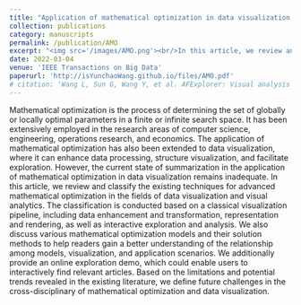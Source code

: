 ```yaml
---
title: "Application of mathematical optimization in data visualization and visual analytics: a survey"
collection: publications
category: manuscripts
permalink: /publication/AMO
excerpt: "<img src='/images/AMO.png'><br/>In this article, we review and classify the existing techniques for advanced mathematical optimization in the fields of data visualization and visual analytics. The classification is conducted based on a classical visualization pipeline, including data enhancement and transformation, representation and rendering, as well as interactive exploration and analysis. We additionally provide an online exploration demo, which could enable users to interactively find relevant articles."
date: 2022-03-04
venue: 'IEEE Transactions on Big Data'
paperurl: 'http://isYunchaoWang.github.io/files/AMO.pdf'
# citation: 'Wang L, Sun G, Wang Y, et al. AFExplorer: Visual analysis and interactive selection of audio features[J]. <i>Visual Informatics<i>, 2022, 6(1): 47-55.'
---
```


Mathematical optimization is the process of determining the set of globally or locally optimal parameters in a finite or infinite search space. It has been extensively employed in the research areas of computer science, engineering, operations research, and economics. The application of mathematical optimization has also been extended to data visualization, where it can enhance data processing, structure visualization, and facilitate exploration. However, the current state of summarization in the application of mathematical optimization in data visualization remains inadequate. In this article, we review and classify the existing techniques for advanced mathematical optimization in the fields of data visualization and visual analytics. The classification is conducted based on a classical visualization pipeline, including data enhancement and transformation, representation and rendering, as well as interactive exploration and analysis. We also discuss various mathematical optimization models and their solution methods to help readers gain a better understanding of the relationship among models, visualization, and application scenarios. We additionally provide an online exploration demo, which could enable users to interactively find relevant articles. Based on the limitations and potential trends revealed in the existing literature, we define future challenges in the cross-disciplinary of mathematical optimization and data visualization.
